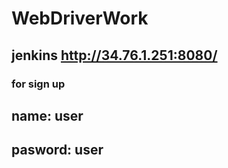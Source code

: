 # WebDriverWork
## jenkins  http://34.76.1.251:8080/
### for sign up
## name: user
## pasword: user
